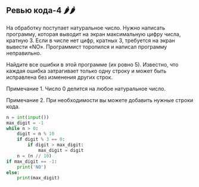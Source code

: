 ## Ревью кода-4 🌶️🌶️
На обработку поступает натуральное число. Нужно написать программу, которая выводит на экран максимальную цифру числа, кратную 3. Если в числе нет цифр, кратных 3, требуется на экран вывести «NO». Программист торопился и написал программу неправильно.

Найдите все ошибки в этой программе (их ровно 5). Известно, что каждая ошибка затрагивает только одну строку и может быть исправлена без изменения других строк.

Примечание 1. Число 0 делится на любое натуральное число.

Примечание 2. При необходимости вы можете добавить нужные строки кода.

```python
n = int(input())
max_digit = -1
while n > 0:
    digit = n % 10
    if digit % 3 == 0:
        if digit > max_digit:
            max_digit = digit
    n = (n // 10)
if max_digit == -1:
    print('NO')
else:
    print(max_digit)
```